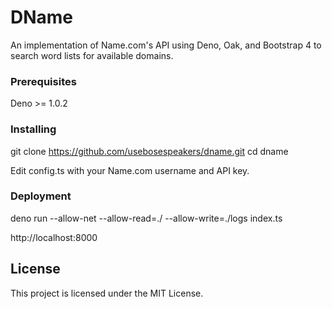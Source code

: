 # DName

An implementation of Name.com's API using Deno, Oak, and Bootstrap 4 to search word lists for available domains.

### Prerequisites

Deno >= 1.0.2

### Installing

git clone https://github.com/usebosespeakers/dname.git
cd dname

Edit config.ts with your Name.com username and API key.

### Deployment

deno run --allow-net --allow-read=./ --allow-write=./logs index.ts

http://localhost:8000 

## License

This project is licensed under the MIT License.
